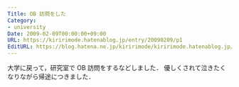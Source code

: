```yaml
---
Title: OB 訪問をした
Category:
- university
Date: 2009-02-09T00:00:00+09:00
URL: https://kiririmode.hatenablog.jp/entry/20090209/p1
EditURL: https://blog.hatena.ne.jp/kiririmode/kiririmode.hatenablog.jp/atom/entry/8454420450078213472
---
```



大学に戻って，研究室で OB 訪問をするなどしました．
優しくされて泣きたくなりながら帰途につきました．
